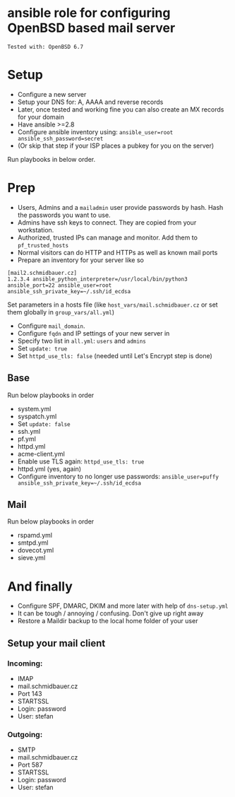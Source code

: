 # ansible role for configuring OpenBSD based mail server

`Tested with: OpenBSD 6.7`

# Setup
* Configure a new server
* Setup your DNS for: A, AAAA and reverse records
* Later, once tested and working fine you can also create an MX records for your domain
* Have ansible >=2.8
* Configure ansible inventory using: `ansible_user=root ansible_ssh_password=secret`
* (Or skip that step if your ISP places a pubkey for you  on the server)

Run playbooks in below order.

# Prep
* Users, Admins and a `mailadmin` user provide passwords by hash. Hash the passwords you want to use.
* Admins have ssh keys to connect. They are copied from your workstation.
* Authorized, trusted IPs can manage and monitor. Add them to `pf_trusted_hosts`
* Normal visitors can do HTTP and HTTPs as well as known mail ports
* Prepare an inventory for your server like so
```
[mail2.schmidbauer.cz]
1.2.3.4 ansible_python_interpreter=/usr/local/bin/python3 ansible_port=22 ansible_user=root ansible_ssh_private_key=~/.ssh/id_ecdsa
```

Set parameters in a hosts file (like `host_vars/mail.schmidbauer.cz` or set them globally in `group_vars/all.yml`)
* Configure `mail_domain`.
* Configure `fqdn` and IP settings of your new server in
* Specify two list in `all.yml`: `users` and `admins`
* Set `update: true`
* Set `httpd_use_tls: false` (needed until Let's Encrypt step is done)


## Base
Run below playbooks in order
* system.yml
* syspatch.yml
* Set `update: false`
* ssh.yml
* pf.yml
* httpd.yml
* acme-client.yml
* Enable use TLS again: `httpd_use_tls: true`
* httpd.yml (yes, again)
* Configure inventory to no longer use passwords: `ansible_user=puffy ansible_ssh_private_key=~/.ssh/id_ecdsa`

## Mail
Run below playbooks in order
* rspamd.yml
* smtpd.yml
* dovecot.yml
* sieve.yml

# And finally
* Configure SPF, DMARC, DKIM and more later with help of `dns-setup.yml`
* It can be tough / annoying / confusing. Don't give up right away
* Restore a Maildir backup to the local home folder of your user

## Setup your mail client

### Incoming:
* IMAP
* mail.schmidbauer.cz
* Port 143
* STARTSSL
* Login: password
* User: stefan

### Outgoing:
* SMTP
* mail.schmidbauer.cz
* Port 587
* STARTSSL
* Login: password
* User: stefan
